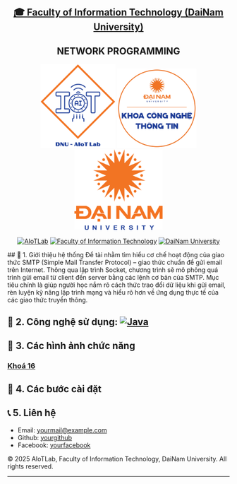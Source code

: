 <h2 align="center">
    <a href="https://dainam.edu.vn/vi/khoa-cong-nghe-thong-tin">
    🎓 Faculty of Information Technology (DaiNam University)
    </a>
</h2>
<h2 align="center">
   NETWORK PROGRAMMING
</h2>
<div align="center">
    <p align="center">
        <img src="docs/aiotlab_logo.png" alt="AIoTLab Logo" width="170"/>
        <img src="docs/fitdnu_logo.png" alt="AIoTLab Logo" width="180"/>
        <img src="docs/dnu_logo.png" alt="DaiNam University Logo" width="200"/>
    </p>

[![AIoTLab](https://img.shields.io/badge/AIoTLab-green?style=for-the-badge)](https://www.facebook.com/DNUAIoTLab)
[![Faculty of Information Technology](https://img.shields.io/badge/Faculty%20of%20Information%20Technology-blue?style=for-the-badge)](https://dainam.edu.vn/vi/khoa-cong-nghe-thong-tin)
[![DaiNam University](https://img.shields.io/badge/DaiNam%20University-orange?style=for-the-badge)](https://dainam.edu.vn)

</div>
## 📖 1. Giới thiệu hệ thống
Đề tài nhằm tìm hiểu cơ chế hoạt động của giao thức SMTP (Simple Mail Transfer Protocol) – giao thức chuẩn để gửi email trên Internet. Thông qua lập trình Socket, chương trình sẽ mô phỏng quá trình gửi email từ client đến server bằng các lệnh cơ bản của SMTP. Mục tiêu chính là giúp người học nắm rõ cách thức trao đổi dữ liệu khi gửi email, rèn luyện kỹ năng lập trình mạng và hiểu rõ hơn về ứng dụng thực tế của các giao thức truyền thông.

## 🔧 2. Công nghệ sử dụng: [![Java](https://img.shields.io/badge/Java-007396?style=for-the-badge&logo=java&logoColor=white)](https://www.java.com/)

## 🚀 3. Các hình ảnh chức năng

### [Khoá 16](./docs/projects/K16/README.md)

## 📝 4. Các bước cài đặt
## 📞 5. Liên hệ
- Email: yourmail@example.com  
- Github: [yourgithub](https://github.com/yourgithub)  
- Facebook: [yourfacebook](https://facebook.com/yourfacebook)  


© 2025 AIoTLab, Faculty of Information Technology, DaiNam University. All rights reserved.

---
